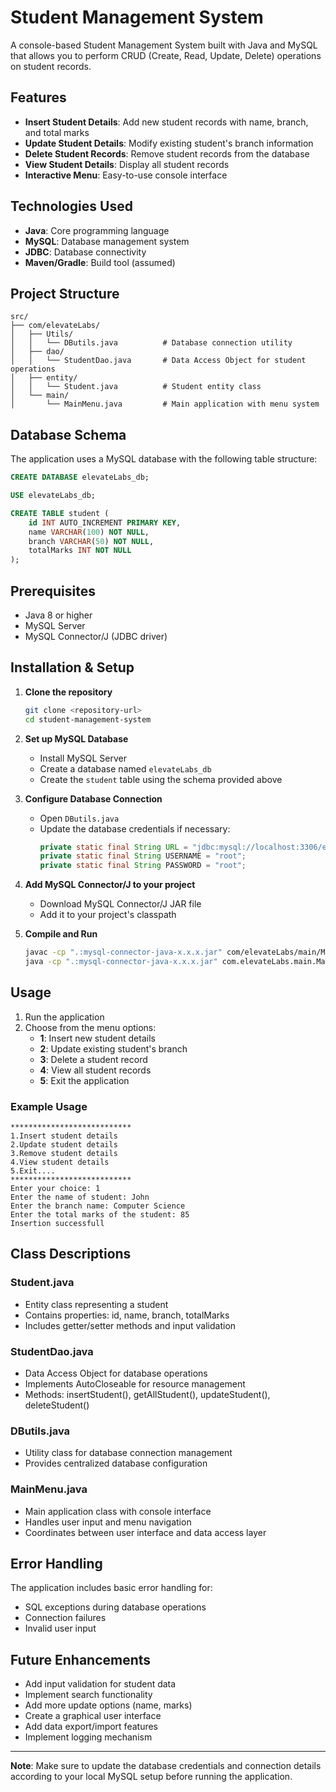 # Student Management System

A console-based Student Management System built with Java and MySQL that allows you to perform CRUD (Create, Read, Update, Delete) operations on student records.

## Features

- **Insert Student Details**: Add new student records with name, branch, and total marks
- **Update Student Details**: Modify existing student's branch information
- **Delete Student Records**: Remove student records from the database
- **View Student Details**: Display all student records
- **Interactive Menu**: Easy-to-use console interface

## Technologies Used

- **Java**: Core programming language
- **MySQL**: Database management system
- **JDBC**: Database connectivity
- **Maven/Gradle**: Build tool (assumed)

## Project Structure

```
src/
├── com/elevateLabs/
│   ├── Utils/
│   │   └── DButils.java          # Database connection utility
│   ├── dao/
│   │   └── StudentDao.java       # Data Access Object for student operations
│   ├── entity/
│   │   └── Student.java          # Student entity class
│   └── main/
│       └── MainMenu.java         # Main application with menu system
```

## Database Schema

The application uses a MySQL database with the following table structure:

```sql
CREATE DATABASE elevateLabs_db;

USE elevateLabs_db;

CREATE TABLE student (
    id INT AUTO_INCREMENT PRIMARY KEY,
    name VARCHAR(100) NOT NULL,
    branch VARCHAR(50) NOT NULL,
    totalMarks INT NOT NULL
);
```

## Prerequisites

- Java 8 or higher
- MySQL Server
- MySQL Connector/J (JDBC driver)

## Installation & Setup

1. **Clone the repository**
   ```bash
   git clone <repository-url>
   cd student-management-system
   ```

2. **Set up MySQL Database**
   - Install MySQL Server
   - Create a database named `elevateLabs_db`
   - Create the `student` table using the schema provided above

3. **Configure Database Connection**
   - Open `DButils.java`
   - Update the database credentials if necessary:
     ```java
     private static final String URL = "jdbc:mysql://localhost:3306/elevateLabs_db";
     private static final String USERNAME = "root";
     private static final String PASSWORD = "root";
     ```

4. **Add MySQL Connector/J to your project**
   - Download MySQL Connector/J JAR file
   - Add it to your project's classpath

5. **Compile and Run**
   ```bash
   javac -cp ".:mysql-connector-java-x.x.x.jar" com/elevateLabs/main/MainMenu.java
   java -cp ".:mysql-connector-java-x.x.x.jar" com.elevateLabs.main.MainMenu
   ```

## Usage

1. Run the application
2. Choose from the menu options:
   - **1**: Insert new student details
   - **2**: Update existing student's branch
   - **3**: Delete a student record
   - **4**: View all student records
   - **5**: Exit the application

### Example Usage

```
***************************
1.Insert student details
2.Update student details
3.Remove student details
4.View student details
5.Exit....
***************************
Enter your choice: 1
Enter the name of student: John
Enter the branch name: Computer Science
Enter the total marks of the student: 85
Insertion successfull
```

## Class Descriptions

### Student.java
- Entity class representing a student
- Contains properties: id, name, branch, totalMarks
- Includes getter/setter methods and input validation

### StudentDao.java
- Data Access Object for database operations
- Implements AutoCloseable for resource management
- Methods: insertStudent(), getAllStudent(), updateStudent(), deleteStudent()

### DButils.java
- Utility class for database connection management
- Provides centralized database configuration

### MainMenu.java
- Main application class with console interface
- Handles user input and menu navigation
- Coordinates between user interface and data access layer

## Error Handling

The application includes basic error handling for:
- SQL exceptions during database operations
- Connection failures
- Invalid user input

## Future Enhancements

- Add input validation for student data
- Implement search functionality
- Add more update options (name, marks)
- Create a graphical user interface
- Add data export/import features
- Implement logging mechanism


---

**Note**: Make sure to update the database credentials and connection details according to your local MySQL setup before running the application.

